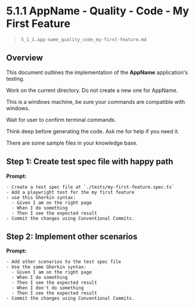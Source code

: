 # 5.1.1 AppName - Quality - Code - My First Feature

> `5_1_1.app-name_quality_code_my-first-feature.md`
## Overview

This document outlines the implementation of the **AppName** application's testing. 


Work on the current directory. Do not create a new one for AppName.

This is a windows machine, be sure your commands are compatible with windows.

Wait for user to confirm terminal commands.

Think deep before generating the code. Ask me for help if you need it.

There are some sample files in your knowledge base.

## Step 1: Create test spec file with happy path

**Prompt:** 
```text
- Create a test spec file at `./tests/my-first-feature.spec.ts`
- Add a playwright test for the my first feature
- use this Gherkin syntax:
  - Given I am on the right page
  - When I do something
  - Then I see the expected result
- Commit the changes using Conventional Commits.
```

## Step 2: Implement other scenarios 

**Prompt:** 
```text
- Add other scenarios to the test spec file
- Use the same Gherkin syntax:
  - Given I am on the right page
  - When I do something
  - Then I see the expected result
  - When I don't do something
  - Then I see the expected result
- Commit the changes using Conventional Commits.
```

